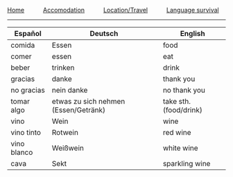 [Home](./index)&nbsp;&nbsp;&nbsp;&nbsp;&nbsp;&nbsp;&nbsp;&nbsp;&nbsp;&nbsp;
[Accomodation](./accomodation)&nbsp;&nbsp;&nbsp;&nbsp;&nbsp;&nbsp;&nbsp;&nbsp;&nbsp;&nbsp;
[Location/Travel](./location)&nbsp;&nbsp;&nbsp;&nbsp;&nbsp;&nbsp;&nbsp;&nbsp;&nbsp;&nbsp;
[Language survival](./language)

___

| Espa&ntilde;ol        | Deutsch | English
| -------------|-------------|-------------|
| comida      | Essen | food |
| comer      | essen  | eat |
| beber | trinken | drink |
| gracias | danke | thank you |
| no gracias | nein danke | no thank you |
| tomar algo | etwas zu sich nehmen (Essen/Getränk) | take sth. (food/drink)|
| vino | Wein | wine |
| vino tinto | Rotwein | red wine |
| vino blanco | Weißwein | white wine |
| cava | Sekt | sparkling wine

